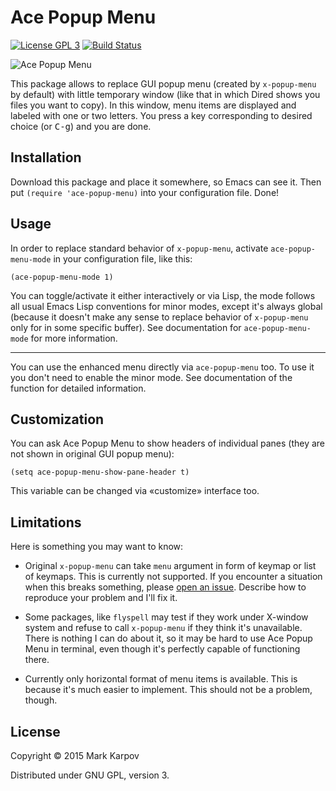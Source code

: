 # Ace Popup Menu

[![License GPL 3](https://img.shields.io/badge/license-GPL_3-green.svg)](http://www.gnu.org/licenses/gpl-3.0.txt)
[![Build Status](https://travis-ci.org/mrkkrp/ace-popup-menu.svg?branch=master)](https://travis-ci.org/mrkkrp/ace-popup-menu)

![Ace Popup Menu](https://raw.githubusercontent.com/mrkkrp/ace-popup-menu/gh-pages/ace-popup-menu.png)

This package allows to replace GUI popup menu (created by `x-popup-menu` by
default) with little temporary window (like that in which Dired shows you
files you want to copy). In this window, menu items are displayed and
labeled with one or two letters. You press a key corresponding to desired
choice (or <kbd>C-g</kbd>) and you are done.

## Installation

Download this package and place it somewhere, so Emacs can see it. Then put
`(require 'ace-popup-menu)` into your configuration file. Done!

## Usage

In order to replace standard behavior of `x-popup-menu`, activate
`ace-popup-menu-mode` in your configuration file, like this:

```emacs-lisp
(ace-popup-menu-mode 1)
```

You can toggle/activate it either interactively or via Lisp, the mode
follows all usual Emacs Lisp conventions for minor modes, except it's always
global (because it doesn't make any sense to replace behavior of
`x-popup-menu` only for in some specific buffer). See documentation for
`ace-popup-menu-mode` for more information.

----

You can use the enhanced menu directly via `ace-popup-menu` too. To use it
you don't need to enable the minor mode. See documentation of the function
for detailed information.

## Customization

You can ask Ace Popup Menu to show headers of individual panes (they are not
shown in original GUI popup menu):

```emacs-lisp
(setq ace-popup-menu-show-pane-header t)
```

This variable can be changed via «customize» interface too.

## Limitations

Here is something you may want to know:

* Original `x-popup-menu` can take `menu` argument in form of keymap or list
  of keymaps. This is currently not supported. If you encounter a situation
  when this breaks something, please
  [open an issue](https://github.com/mrkkrp/ace-popup-menu/issues). Describe
  how to reproduce your problem and I'll fix it.

* Some packages, like `flyspell` may test if they work under X-window system
  and refuse to call `x-popup-menu` if they think it's unavailable. There is
  nothing I can do about it, so it may be hard to use Ace Popup Menu in
  terminal, even though it's perfectly capable of functioning there.

* Currently only horizontal format of menu items is available. This is
  because it's much easier to implement. This should not be a problem,
  though.

## License

Copyright © 2015 Mark Karpov

Distributed under GNU GPL, version 3.
